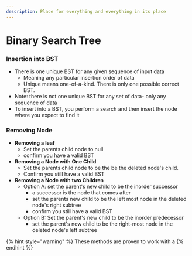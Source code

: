 ```yaml
---
description: Place for everything and everything in its place
---
```


# Binary Search Tree

### Insertion into BST

* There is one unique BST for any given sequence of input data
  * Meaning any particular insertion order of data
  * Unique means one-of-a-kind. There is only one possible correct BST.
* Note: there is not one unique BST for any set of data- only any sequence of data
* To insert into a BST, you perform a search and then insert the node where you expect to find it

### Removing Node

* **Removing a leaf**
  * Set the parents child node to null
  * confirm you have a valid BST
* **Removing a Node with One Child**
  * Set the parents child node to be the be the deleted node's child.
  * Confirm you still have a valid BST
* **Removing a Node with two Children**
  * Option A: set the parent's new child to be the inorder successor
    * a successor is the node that comes after
    * set the parents new child to be the left most node in the deleted node's right subtree
    * confirm you still have a valid BST
  * Option B: Set the parent's new child to be the inorder predecessor
    * set the parent's new child to be the right-most node in the deleted node's left subtree

{% hint style="warning" %}
These methods are proven to work with a
{% endhint %}
